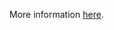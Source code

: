 More information [here](https://docs.prismacloud.io/en/enterprise-edition/policy-reference/azure-policies/azure-networking-policies/bc-azr-networking-13).
